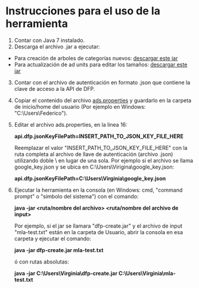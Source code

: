 Instrucciones para el uso de la herramienta
===========================================================

1. Contar con Java 7 instalado.
2. Descarga el archivo .jar a ejecutar:
  * Para creación de arboles de categorías nuevos: [descargar este jar](https://github.com/mcvitanich/googleads-java-lib/blob/create-adunits/examples/dfp_axis/target/dfp-axis-examples-3.2.0-jar-with-dependencies.jar)
  * Para actualización de ad units para editar los tamaños: [descargar este jar](https://github.com/mcvitanich/googleads-java-lib/blob/update-adunits/examples/dfp_axis/target/dfp-axis-examples-3.2.0-jar-with-dependencies.jar)
    
3. Contar con el archivo de autenticación en formato .json que contiene la clave de acceso a la API de DFP.
4. Copiar el contenido del archivo [ads.properties](https://github.com/mcvitanich/googleads-java-lib/blob/create-adunits/examples/dfp_axis/src/main/resources/ads.properties) y guardarlo en la carpeta de inicio/home del usuario (Por ejemplo en Windows: "C:\Users\Federico").
5. Editar el archivo ads.properties, en la linea 16:

    **api.dfp.jsonKeyFilePath=INSERT_PATH_TO_JSON_KEY_FILE_HERE**

    Reemplazar el valor "INSERT_PATH_TO_JSON_KEY_FILE_HERE" con la ruta completa al archivo de llave de autenticación (archivo .json) utilizando doble \ en lugar de una sola.
    Por ejemplo si el archivo se llama google_key.json y se ubica en C:\Users\Virigina\google_key.json:

    **api.dfp.jsonKeyFilePath=C:\\Users\\Virginia\\google_key.json**

6. Ejecutar la herramienta en la consola (en Windows: cmd, "command prompt" o "símbolo del sistema") con el comando:

    **java -jar <ruta/nombre del archivo> <ruta/nombre del archivo de input>**

    Por ejemplo, si el jar se llamara "dfp-create.jar" y el archivo de input "mla-test.txt" están en la carpeta de Usuario, abrir la consola en esa carpeta y ejecutar el comando:

    **java -jar dfp-create.jar mla-test.txt**

    ó con rutas absolutas:

    **java -jar C:\Users\Virginia\dfp-create.jar C:\Users\Virginia\mla-test.txt**
